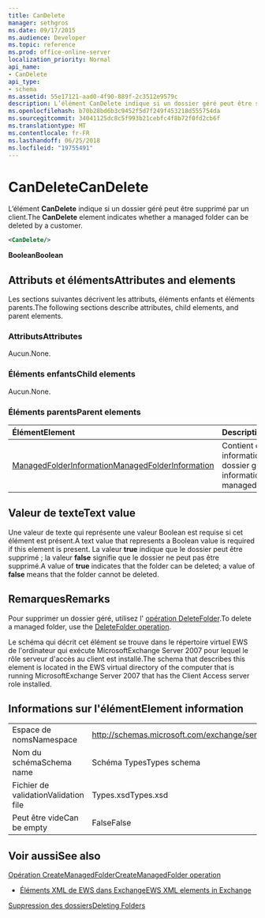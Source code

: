 ```yaml
---
title: CanDelete
manager: sethgros
ms.date: 09/17/2015
ms.audience: Developer
ms.topic: reference
ms.prod: office-online-server
localization_priority: Normal
api_name:
- CanDelete
api_type:
- schema
ms.assetid: 55e17121-aad0-4f90-889f-2c3512e9579c
description: L’élément CanDelete indique si un dossier géré peut être supprimé par un client.
ms.openlocfilehash: b70b28bd6b3c9452f5d7f249f453218d555754da
ms.sourcegitcommit: 34041125dc8c5f993b21cebfc4f8b72f0fd2cb6f
ms.translationtype: MT
ms.contentlocale: fr-FR
ms.lasthandoff: 06/25/2018
ms.locfileid: "19755491"
---
```

# <a name="candelete"></a><span data-ttu-id="419e7-103">CanDelete</span><span class="sxs-lookup"><span data-stu-id="419e7-103">CanDelete</span></span>

<span data-ttu-id="419e7-104">L’élément **CanDelete** indique si un dossier géré peut être supprimé par un client.</span><span class="sxs-lookup"><span data-stu-id="419e7-104">The **CanDelete** element indicates whether a managed folder can be deleted by a customer.</span></span> 
  
```xml
<CanDelete/>
```

 <span data-ttu-id="419e7-105">**Boolean**</span><span class="sxs-lookup"><span data-stu-id="419e7-105">**Boolean**</span></span>
## <a name="attributes-and-elements"></a><span data-ttu-id="419e7-106">Attributs et éléments</span><span class="sxs-lookup"><span data-stu-id="419e7-106">Attributes and elements</span></span>

<span data-ttu-id="419e7-107">Les sections suivantes décrivent les attributs, éléments enfants et éléments parents.</span><span class="sxs-lookup"><span data-stu-id="419e7-107">The following sections describe attributes, child elements, and parent elements.</span></span>
  
### <a name="attributes"></a><span data-ttu-id="419e7-108">Attributs</span><span class="sxs-lookup"><span data-stu-id="419e7-108">Attributes</span></span>

<span data-ttu-id="419e7-109">Aucun.</span><span class="sxs-lookup"><span data-stu-id="419e7-109">None.</span></span>
  
### <a name="child-elements"></a><span data-ttu-id="419e7-110">Éléments enfants</span><span class="sxs-lookup"><span data-stu-id="419e7-110">Child elements</span></span>

<span data-ttu-id="419e7-111">Aucun.</span><span class="sxs-lookup"><span data-stu-id="419e7-111">None.</span></span>
  
### <a name="parent-elements"></a><span data-ttu-id="419e7-112">Éléments parents</span><span class="sxs-lookup"><span data-stu-id="419e7-112">Parent elements</span></span>

|<span data-ttu-id="419e7-113">**Élément**</span><span class="sxs-lookup"><span data-stu-id="419e7-113">**Element**</span></span>|<span data-ttu-id="419e7-114">**Description**</span><span class="sxs-lookup"><span data-stu-id="419e7-114">**Description**</span></span>|
|:-----|:-----|
|[<span data-ttu-id="419e7-115">ManagedFolderInformation</span><span class="sxs-lookup"><span data-stu-id="419e7-115">ManagedFolderInformation</span></span>](managedfolderinformation.md) <br/> |<span data-ttu-id="419e7-116">Contient des informations sur un dossier géré.</span><span class="sxs-lookup"><span data-stu-id="419e7-116">Contains information about a managed folder.</span></span>  <br/> |
   
## <a name="text-value"></a><span data-ttu-id="419e7-117">Valeur de texte</span><span class="sxs-lookup"><span data-stu-id="419e7-117">Text value</span></span>

<span data-ttu-id="419e7-118">Une valeur de texte qui représente une valeur Boolean est requise si cet élément est présent.</span><span class="sxs-lookup"><span data-stu-id="419e7-118">A text value that represents a Boolean value is required if this element is present.</span></span> <span data-ttu-id="419e7-119">La valeur **true** indique que le dossier peut être supprimé ; la valeur **false** signifie que le dossier ne peut pas être supprimé.</span><span class="sxs-lookup"><span data-stu-id="419e7-119">A value of **true** indicates that the folder can be deleted; a value of **false** means that the folder cannot be deleted.</span></span> 
  
## <a name="remarks"></a><span data-ttu-id="419e7-120">Remarques</span><span class="sxs-lookup"><span data-stu-id="419e7-120">Remarks</span></span>

<span data-ttu-id="419e7-121">Pour supprimer un dossier géré, utilisez l' [opération DeleteFolder](deletefolder-operation.md).</span><span class="sxs-lookup"><span data-stu-id="419e7-121">To delete a managed folder, use the [DeleteFolder operation](deletefolder-operation.md).</span></span>
  
<span data-ttu-id="419e7-122">Le schéma qui décrit cet élément se trouve dans le répertoire virtuel EWS de l'ordinateur qui exécute MicrosoftExchange Server 2007 pour lequel le rôle serveur d'accès au client est installé.</span><span class="sxs-lookup"><span data-stu-id="419e7-122">The schema that describes this element is located in the EWS virtual directory of the computer that is running MicrosoftExchange Server 2007 that has the Client Access server role installed.</span></span>
  
## <a name="element-information"></a><span data-ttu-id="419e7-123">Informations sur l'élément</span><span class="sxs-lookup"><span data-stu-id="419e7-123">Element information</span></span>

|||
|:-----|:-----|
|<span data-ttu-id="419e7-124">Espace de noms</span><span class="sxs-lookup"><span data-stu-id="419e7-124">Namespace</span></span>  <br/> |http://schemas.microsoft.com/exchange/services/2006/types  <br/> |
|<span data-ttu-id="419e7-125">Nom du schéma</span><span class="sxs-lookup"><span data-stu-id="419e7-125">Schema name</span></span>  <br/> |<span data-ttu-id="419e7-126">Schéma Types</span><span class="sxs-lookup"><span data-stu-id="419e7-126">Types schema</span></span>  <br/> |
|<span data-ttu-id="419e7-127">Fichier de validation</span><span class="sxs-lookup"><span data-stu-id="419e7-127">Validation file</span></span>  <br/> |<span data-ttu-id="419e7-128">Types.xsd</span><span class="sxs-lookup"><span data-stu-id="419e7-128">Types.xsd</span></span>  <br/> |
|<span data-ttu-id="419e7-129">Peut être vide</span><span class="sxs-lookup"><span data-stu-id="419e7-129">Can be empty</span></span>  <br/> |<span data-ttu-id="419e7-130">False</span><span class="sxs-lookup"><span data-stu-id="419e7-130">False</span></span>  <br/> |
   
## <a name="see-also"></a><span data-ttu-id="419e7-131">Voir aussi</span><span class="sxs-lookup"><span data-stu-id="419e7-131">See also</span></span>



[<span data-ttu-id="419e7-132">Opération CreateManagedFolder</span><span class="sxs-lookup"><span data-stu-id="419e7-132">CreateManagedFolder operation</span></span>](createmanagedfolder-operation.md)


- [<span data-ttu-id="419e7-133">Éléments XML de EWS dans Exchange</span><span class="sxs-lookup"><span data-stu-id="419e7-133">EWS XML elements in Exchange</span></span>](ews-xml-elements-in-exchange.md)


[<span data-ttu-id="419e7-134">Suppression des dossiers</span><span class="sxs-lookup"><span data-stu-id="419e7-134">Deleting Folders</span></span>](http://msdn.microsoft.com/library/1958add5-5071-4239-adb2-40f7a7d74aee%28Office.15%29.aspx)

